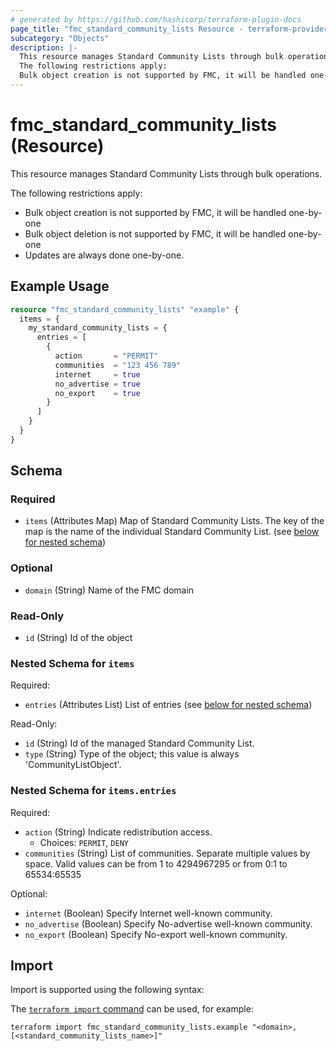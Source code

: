 ```yaml
---
# generated by https://github.com/hashicorp/terraform-plugin-docs
page_title: "fmc_standard_community_lists Resource - terraform-provider-fmc"
subcategory: "Objects"
description: |-
  This resource manages Standard Community Lists through bulk operations.
  The following restrictions apply:
  Bulk object creation is not supported by FMC, it will be handled one-by-oneBulk object deletion is not supported by FMC, it will be handled one-by-oneUpdates are always done one-by-one.
---
```


# fmc_standard_community_lists (Resource)

This resource manages Standard Community Lists through bulk operations.

The following restrictions apply:
  - Bulk object creation is not supported by FMC, it will be handled one-by-one
  - Bulk object deletion is not supported by FMC, it will be handled one-by-one
  - Updates are always done one-by-one.

## Example Usage

```terraform
resource "fmc_standard_community_lists" "example" {
  items = {
    my_standard_community_lists = {
      entries = [
        {
          action       = "PERMIT"
          communities  = "123 456 789"
          internet     = true
          no_advertise = true
          no_export    = true
        }
      ]
    }
  }
}
```

<!-- schema generated by tfplugindocs -->
## Schema

### Required

- `items` (Attributes Map) Map of Standard Community Lists. The key of the map is the name of the individual Standard Community List. (see [below for nested schema](#nestedatt--items))

### Optional

- `domain` (String) Name of the FMC domain

### Read-Only

- `id` (String) Id of the object

<a id="nestedatt--items"></a>
### Nested Schema for `items`

Required:

- `entries` (Attributes List) List of entries (see [below for nested schema](#nestedatt--items--entries))

Read-Only:

- `id` (String) Id of the managed Standard Community List.
- `type` (String) Type of the object; this value is always 'CommunityListObject'.

<a id="nestedatt--items--entries"></a>
### Nested Schema for `items.entries`

Required:

- `action` (String) Indicate redistribution access.
  - Choices: `PERMIT`, `DENY`
- `communities` (String) List of communities. Separate multiple values by space. Valid values can be from 1 to 4294967295 or from 0:1 to 65534:65535

Optional:

- `internet` (Boolean) Specify Internet well-known community.
- `no_advertise` (Boolean) Specify No-advertise well-known community.
- `no_export` (Boolean) Specify No-export well-known community.

## Import

Import is supported using the following syntax:

The [`terraform import` command](https://developer.hashicorp.com/terraform/cli/commands/import) can be used, for example:

```shell
terraform import fmc_standard_community_lists.example "<domain>,[<standard_community_lists_name>]"
```
